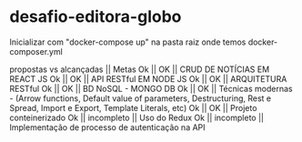 # desafio-editora-globo

Inicializar com  "docker-compose up"  na pasta raiz onde temos docker-composer.yml

propostas vs alcançadas || Metas
    Ok    ||     OK     || CRUD DE NOTÍCIAS EM REACT JS
    Ok    ||     OK     || API RESTful EM NODE JS
    Ok    ||     OK     || ARQUITETURA RESTful
    Ok    ||     OK     || BD NoSQL - MONGO DB
    Ok    ||     OK     || Técnicas modernas - (Arrow functions, Default value of parameters, Destructuring, Rest e Spread, Import e Export, Template Literals, etc)
    Ok    ||     OK     || Projeto conteinerizado 
    Ok    || incompleto || Uso do Redux
    Ok    || incompleto || Implementação de processo de autenticação na API


